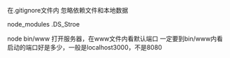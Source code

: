 在.gitignore文件内 忽略依赖文件和本地数据

node_modules
.DS_Stroe


node bin/www 打开服务器，在www文件内看默认端口
一定要到bin/www内看启动的端口好是多少，一般是localhost3000，不是8080